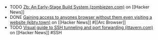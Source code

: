 - TODO [Zb: An Early-Stage Build System (zombiezen.com)](https://news.ycombinator.com/item?id=41595310) on [[Hacker News]]
- DONE [Gaining access to anyones browser without them even visiting a website (kibty.town)](https://news.ycombinator.com/item?id=41597250) on [[Hacker News]] #[[Arc Browser]]
- TODO [Visual guide to SSH tunneling and port forwarding (ittavern.com)](https://news.ycombinator.com/item?id=41596818) on [[Hacker News]] #SSH